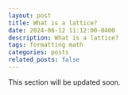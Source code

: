 ```yaml
---
layout: post
title: What is a lattice?
date: 2024-06-12 11:12:00-0400
description: What is a lattice?
tags: formatting math
categories: posts
related_posts: false
---
```

This section will be updated soon.

